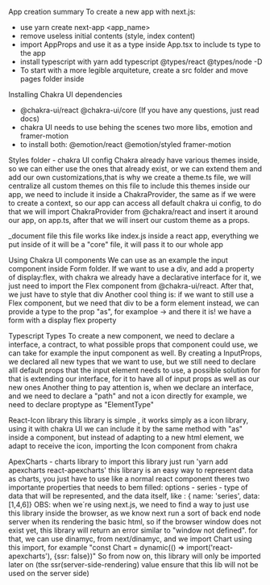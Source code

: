 App creation summary
To create a new app with next.js:

- use yarn create next-app <app_name>
- remove useless initial contents (style, index content)
- import AppProps and use it as a type inside App.tsx to include ts type to the app
- install typescript with yarn add typescript @types/react @types/node -D
- To start with a more legible arquiteture, create a src folder and move pages folder inside

Installing Chakra UI
dependencies

- @chakra-ui/react @chakra-ui/core (If you have any questions, just read docs)
- chakra UI needs to use behing the scenes two more libs, emotion and framer-motion
- to install both: @emotion/react @emotion/styled framer-motion

Styles folder - chakra UI config
Chakra already have various themes inside, so we can either use the ones that already exist, or we can extend them and add our own customizations,that is why we create a theme.ts file, we will centralize all custom themes on this file
to include this themes inside our app, we need to include it inside a ChakraProvider, the same as if we were to create a context, so our app can access all default chakra ui config, to do that we will import ChakraProvider from @chakra/react and insert it around our app, on app.ts, after that we will insert our custom theme as a props.

\_document file
this file works like index.js inside a react app, everything we put inside of it will be a "core" file, it will pass it to our whole app

Using Chakra UI components
We can use as an example the input component inside Form folder. If we want to use a div, and add a property of display:flex, with chakra we already have a declarative interface for it, we just need to import the Flex component from @chakra-ui/react. After that, we just have to style that div
Another cool thing is: if we want to still use a Flex component, but we need that div to be a form element instead, we can provide a type to the prop "as", for examploe -> <Flex as="form"/> and there it is! we have a form with a display flex property

Typescript Types
To create a new component, we need to declare a interface, a contract, to what possible props that component could use, we can take for example the input component as well. By creating a InputProps, we declared all new types that we want to use, but we still need to declare alll default props that the input element needs to use, a possible solution for that is extending our interface, for it to have all of input props as well as our new ones
Another thing to pay attention is, when we declare an interface, and we need to declare a "path" and not a icon directly for example, we need to declare proptype as "ElementType"

React-Icon library
this library is simple , it works simply as a icon library, using it with chakra UI we can include it by the same method with "as" inside a component, but instead of adapting to a new html element, we adapt to receive the icon, importing the Icon component from chakra

ApexCharts - charts library
to import this library just run 'yarn add apexcharts react-apexcharts'
this library is an easy way to represent data as charts, you just have to use like a normal react component
theres two importante properties that needs to bem filled:
options -
series - type of data that will be represented, and the data itself, like : { name: 'series', data: [1,4,6]}
OBS: when we´re using next.js, we need to find a way to just use this library inside the browser, as we know next run a sort of back end node server when its rendering the basic html, so if the browser window does not exist yet, this library will return an error similar to "window not defined". for that, we can use dinamyc, from next/dinamyc, and we import Chart using this import, for example "const Chart = dynamic(() => import('react-apexcharts'), {ssr: false})"
So from now on, this library will only be imported later on (the ssr(server-side-rendering) value ensure that this lib will not be used on the server side)
